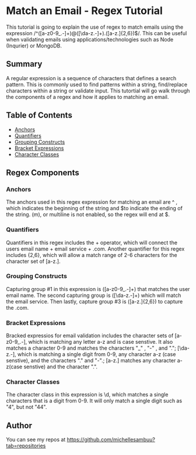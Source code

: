 # Match an Email - Regex Tutorial

This tutorial is going to explain the use of regex to match emails using the expression /^([a-z0-9_\.-]+)@([\da-z\.-]+)\.([a-z\.]{2,6})$/. This can be useful when validating emails using applications/technologies such as Node (Inqurier) or MongoDB.

## Summary

A regular expression is a sequence of characters that defines a search pattern. This is commonly used to find patterns within a string, find/replace characters within a string or validate input. This tutortial will go walk through the components of a regex and how it applies to matching an email.

## Table of Contents

- [Anchors](#anchors)
- [Quantifiers](#quantifiers)
- [Grouping Constructs](#grouping-constructs)
- [Bracket Expressions](#bracket-expressions)
- [Character Classes](#character-classes)


## Regex Components

### Anchors
The anchors used in this regex expression for matching an email are ^ , which indicates the beginning of the string and $to indicate the ending of the string. (m), or multiline is not enabled, so the regex will end at $.
### Quantifiers
Quantifiers in this regex includes the + operator, which will connect the users email name + email service + .com. Another quantifier for this regex includes {2,6}, which will allow a match range of 2-6 characters for the character set of [a-z\.].
### Grouping Constructs
Capturing group #1 in this expression is ([a-z0-9_\.-]+) that matches the user email name. The second capturing group is ([\da-z\.-]+) which will match the email service. Then lastly, capture group #3 is ([a-z\.]{2,6}) to capture the .com.
### Bracket Expressions
Bracked expressios for email validation includes the character sets of [a-z0-9_\.-], which is matching any letter a-z and is case senstive. It also matches a character 0-9 and matches the characters "_" , "-" , and "."; [\da-z\.-], which is matching a single digit from 0-9, any character a-z (case senstive), and the characters "." and "-".; [a-z\.] matches any character a-z(case senstive) and the character ".".
### Character Classes
The character class in this expression is \d, which matches a single characters that is a digit from 0-9. It will only match a single digit such as "4", but not "44".


## Author
You can see my repos at  https://github.com/michellesambuu?tab=repositories


